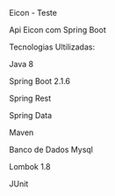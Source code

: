 Eicon - Teste

Api Eicon com Spring Boot

Tecnologias Ultilizadas:

Java 8

Spring Boot 2.1.6

Spring Rest

Spring Data

Maven

Banco de Dados Mysql

Lombok 1.8

JUnit
